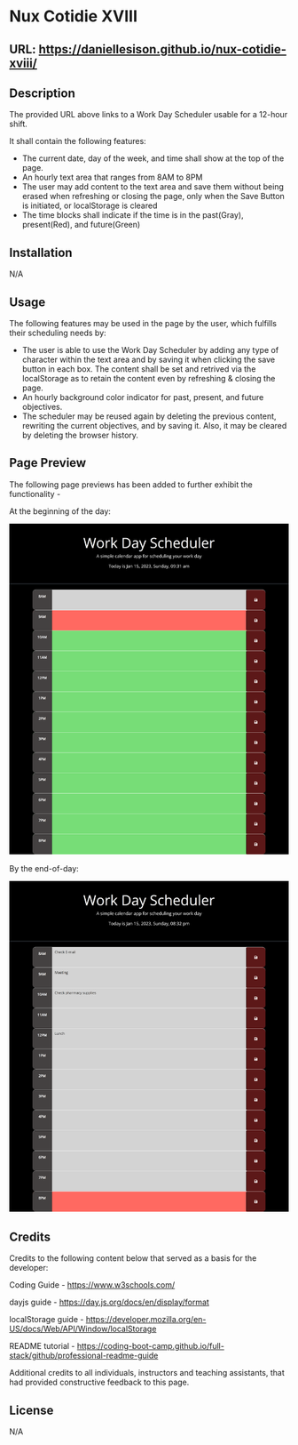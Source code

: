 # Nux Cotidie XVIII

## URL: https://daniellesison.github.io/nux-cotidie-xviii/

## Description

The provided URL above links to a Work Day Scheduler usable for a 12-hour shift. 

It shall contain the following features:

<ul>
<li>The current date, day of the week, and time shall show at the top of the page.</li>
<li>An hourly text area that ranges from 8AM to 8PM</li>
<li>The user may add content to the text area and save them without being erased when refreshing or closing the page, only when the Save Button is initiated, or localStorage is cleared</li>
<li>The time blocks shall indicate if the time is in the past(Gray), present(Red), and future(Green)</li>
</ul>

## Installation

N/A

## Usage

The following features may be used in the page by the user, which fulfills their scheduling needs by:

<ul>
<li>The user is able to use the Work Day Scheduler by adding any type of character within the text area and by saving it when clicking the save button in each box. The content shall be set and retrived via the localStorage as to retain the content even by refreshing & closing the page.  </li>
<li>An hourly background color indicator for past, present, and future objectives.</li>
<li>The scheduler may be reused again by deleting the previous content, rewriting the current objectives, and by saving it. Also, it may be cleared by deleting the browser history.</li>
</ul>


## Page Preview

The following page previews has been added to further exhibit the functionality - 

At the beginning of the day:

![Work Day Scheduler](./assets/images/WDS1.png)

By the end-of-day:

![Work Day Scheduler](./assets/images/WDS2.png)

## Credits

Credits to the following content below that served as a basis for the developer:

Coding Guide - https://www.w3schools.com/

dayjs guide - https://day.js.org/docs/en/display/format

localStorage guide - https://developer.mozilla.org/en-US/docs/Web/API/Window/localStorage

README tutorial - https://coding-boot-camp.github.io/full-stack/github/professional-readme-guide

Additional credits to all individuals, instructors and teaching assistants, that had provided constructive feedback to this page.

## License

N/A
